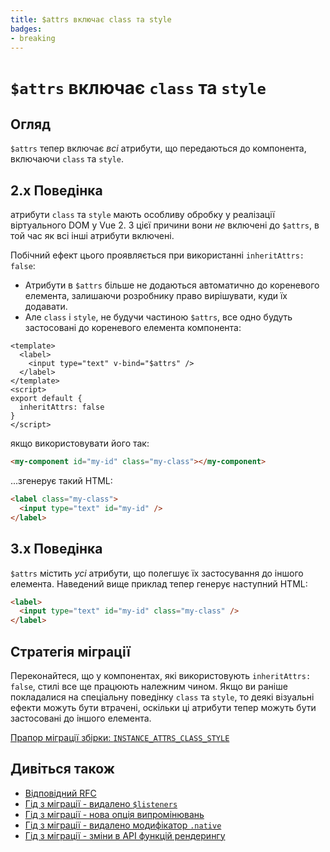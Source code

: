 ```yaml
---
title: $attrs включає class та style
badges:
- breaking
---
```


# `$attrs` включає `class` та `style` <MigrationBadges :badges="$frontmatter.badges" />

## Огляд

`$attrs` тепер включає _всі_ атрибути, що передаються до компонента, включаючи `class` та `style`.

## 2.x Поведінка

атрибути `class` та `style` мають особливу обробку у реалізації віртуального DOM у Vue 2. З цієї причини вони _не_ включені до `$attrs`, в той час як всі інші атрибути включені.

Побічний ефект цього проявляється при використанні `inheritAttrs: false`:

- Атрибути в `$attrs` більше не додаються автоматично до кореневого елемента, залишаючи розробнику право вирішувати, куди їх додавати.
- Але `class` і `style`, не будучи частиною `$attrs`, все одно будуть застосовані до кореневого елемента компонента:

```vue
<template>
  <label>
    <input type="text" v-bind="$attrs" />
  </label>
</template>
<script>
export default {
  inheritAttrs: false
}
</script>
```

якщо використовувати його так:

```html
<my-component id="my-id" class="my-class"></my-component>
```

...згенерує такий HTML:

```html
<label class="my-class">
  <input type="text" id="my-id" />
</label>
```

## 3.x Поведінка

`$attrs` містить _усі_ атрибути, що полегшує їх застосування до іншого елемента. Наведений вище приклад тепер генерує наступний HTML:

```html
<label>
  <input type="text" id="my-id" class="my-class" />
</label>
```

## Стратегія міграції

Переконайтеся, що у компонентах, які використовують `inheritAttrs: false`, стилі все ще працюють належним чином. Якщо ви раніше покладалися на спеціальну поведінку `class` та `style`, то деякі візуальні ефекти можуть бути втрачені, оскільки ці атрибути тепер можуть бути застосовані до іншого елемента.

[Прапор міграції збірки: `INSTANCE_ATTRS_CLASS_STYLE`](../migration-build.html#compat-configuration)

## Дивіться також

- [Відповідний RFC](https://github.com/vuejs/rfcs/blob/master/active-rfcs/0031-attr-fallthrough.md)
- [Гід з міграції - видалено `$listeners`](./listeners-removed.md)
- [Гід з міграції - нова опція випромінювань](./emits-option.md)
- [Гід з міграції - видалено модифікатор `.native`](./v-on-native-modifier-removed.md)
- [Гід з міграції - зміни в API функцій рендерингу](./render-function-api.md)
